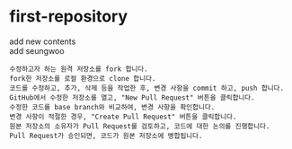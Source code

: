 # first-repository
add new contents  
add seungwoo  
```
수정하고자 하는 원격 저장소를 fork 합니다.
fork한 저장소를 로컬 환경으로 clone 합니다.
코드를 수정하고, 추가, 삭제 등을 작업한 후, 변경 사항을 commit 하고, push 합니다.
GitHub에서 수정한 저장소를 열고, "New Pull Request" 버튼을 클릭합니다.
수정한 코드를 base branch와 비교하여, 변경 사항을 확인합니다.
변경 사항이 적절한 경우, "Create Pull Request" 버튼을 클릭합니다.
원본 저장소의 소유자가 Pull Request를 검토하고, 코드에 대한 논의를 진행합니다.
Pull Request가 승인되면, 코드가 원본 저장소에 병합됩니다.
```
